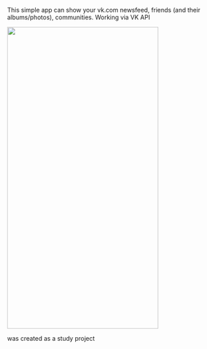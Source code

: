 This simple app can show your vk.com newsfeed, friends (and their albums/photos), communities. Working via VK API

   <img src="https://media.giphy.com/media/4xC8bvWr5MLuY7C0z6/giphy.gif" width="350" height="700" />

was created as a study project
